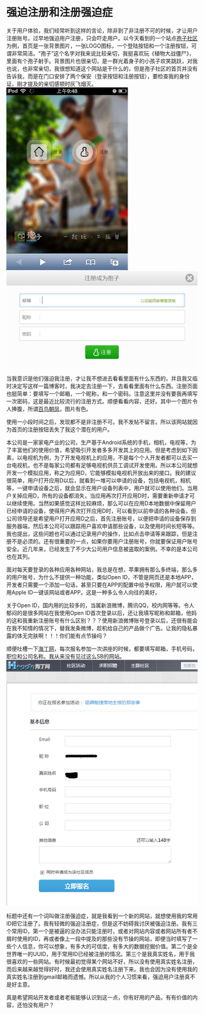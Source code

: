 强迫注册和注册强迫症
===

关于用户体验，我们经常听到这样的言论，除非到了非注册不可的时候，才让用户注册账号。过早地强迫用户注册，只会吓走用户。以今天看到的一个站点[孢子社区](http://baoz.me/)为例，首页是一张背景图片，一张LOGO图标，一个登陆按钮和一个注册按钮，可谓非常简洁。“孢子”这个名字对我来说比较亲切，我挺喜欢玩《植物大战僵尸》，里面有个孢子射手。背景图片也很亲切，是一群光着身子的小孩子欢笑跳跃，对我也说，也非常亲切，我很想知道这个网站是干什么的，但是孢子社区的首页并没有告诉我，而是在门口安排了两个保安（登录按钮和注册按钮），要检查我的身份证，刚才提及的亲切感顿时灰飞烟灭。  
![孢子首页截屏](../images/baoz.me-home.png)  
![孢子注册页面截屏](../images/baoz.me-register.png)  

当我意识是他们强迫我注册，才让我不想进去看看里面有什么东西的，并且我又临时决定写这样一篇博客时，我决定去注册一下，去看看里面有什么东西。注册页面也挺简单：要填写一个邮箱，一个昵称，和一个密码。注意这里并没有要我再填写一次密码，这是最近比较流行的注册方式。顺便看看内容，还好。其中一个图片令人捧腹，所谓[百鸟朝凤](http://f.baoz.cn/f/9793b729aab2d6416d566b788db562a5)，图片有色。  

使用一小段时间之后，发现都不是非注册不可。我不发帖不留言。所以该网站就因为首页的注册按钮丢失了我这个潜在的用户。  

本公司是一家家电产业的公司，生产基于Android系统的手机，相机，电视等，为了丰富他们的使用价值，希望吸引开发者多多开发其上的应用。但是考虑到如下因素，以电视机为例，为了开发电视机上的应用，不是每个个人开发者都可以去买一台电视机，也不是每家公司都有足够电视机供员工调试开发使用。所以本公司就想开发一个模拟应用，称之为应用D，它能够模拟电视机开放出来的接口。我的建议很简单，用户打开应用D以后，就看到一堆可以申请的设备，包括电视机，相机等，一键申请设备之后，就会显示在用户设备列表中，用户就可以使用他们。当用户关掉应用D，所有的设备都消失，当应用再次打开应用D时，需要重新申请才可以继续使用。当然如果感觉这样比较麻烦，那么可以在应用D本地数据中保留用户已经申请的设备，使得用户再次打开应用D时，可以看到以前申请的各种设备。但公司领导还是希望用户打开应用D之后，首先注册账号，以便把申请的设备保存到服务器端，然后本公司可以跟踪用户喜欢申请那些设备，以及使用时间长短等等。我也提出，这些问题也可以通过记录用户的操作，比如点击申请等来跟踪，但是注册不是必须的。还有很重要的一点，如果你要用户注册账号，你就要保证用户账号安全。近几年来，已经发生了不少大公司用户信息被盗取的案例。不幸的是本公司也在其列。  

面对每天要登录的各种应用各种网站，我总是在想，苹果拥有那么多终端，那么多的用户账号，为什么不提供一种功能，类似Open ID，不管是网页还是本地APP，开发者只需要一个添加一句话，甚至只要在APP的配置中给予权限，用户就可以使用Apple ID一键该网站或者APP。这是一种多么令人向往的美好。  

关于Open ID，国内用的比较多的，当属新浪微博，腾讯QQ，校内网等等。令人郁闷的是很多网站在我使用Open ID首次登录以后，还让我填写昵称和邮箱，他妈的这和我重新注册账号有什么区别？？？使用新浪微博账号登录以后，还很有能会在我不知情的情况下，替我发条微博，趁机给自己的产品做个广告。让我的隐私暴露的体无完肤啊！！！你们能有点节操吗？  

顺便吐槽一下[海丁网](headin.cn)，每次报名参加一次讲座的时候，都要填写邮箱，手机号码，职位和公司名称。我从来没有见过这么SB的网站。  
![海丁网报名页面截屏](../images/headin.cn.png)

标题中还有一个词叫做注册强迫症，就是我看到一个新的网站，就想使用我的常用ID把它注册了。我有轻微的强迫注册症，但是这不妨碍我讨厌被强迫注册。我有三个常用ID，第一个是被逼的没办法只能注册时，或者对网站内容或者网站所有者不屑时使用的ID，再或者像上一段中提及的那些没有节操的网站，即便当时填写了一些个人信息，你可以想象，有多大的可信度，有多大的数据挖掘价值。第二个是全世界唯一的UUID，用于常用ID已经被注册的情况。第三个是我真实姓名，用于我很喜欢的一些网站。有时候最初觉得某个网站不好，所以没有使用真实姓名注册，而后来越来越觉得好时，我还会使用真实姓名注册下来。我也会因为没有使用我的真实姓名注册到gmail邮箱而遗憾。所以从我的个人习惯来看，强迫用户注册真不是好主意。  

真是希望网站开发者或者老板能够认识到这一点，你有好用的产品，有有价值的内容，还怕没有用户？